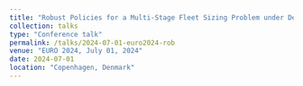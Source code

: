 ```yaml
---
title: "Robust Policies for a Multi-Stage Fleet Sizing Problem under Demand Uncertainty"
collection: talks
type: "Conference talk"
permalink: /talks/2024-07-01-euro2024-rob
venue: "EURO 2024, July 01, 2024"
date: 2024-07-01
location: "Copenhagen, Denmark"
---
```

